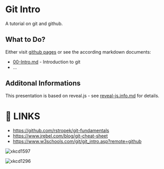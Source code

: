 # Git Intro

A tutorial on git and github.

## What to Do?

Either visit [github pages](https://litec-hasp.github.io/git-intro/) or see the according markdown documents:

- [00-Intro.md](./00-Intro.md) - Introduction to git
- ...

## Additonal Informations

This presentation is based on reveal.js - see [reveal-js.info.md](./reveal-js-info.md) for details.

# :link: LINKS

- https://github.com/rstropek/git-fundamentals
- https://www.jrebel.com/blog/git-cheat-sheet
- https://www.w3schools.com/git/git_intro.asp?remote=github

![xkcd1597](https://imgs.xkcd.com/comics/git.png)

![xkcd1296](https://imgs.xkcd.com/comics/git_commit.png)
